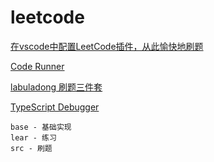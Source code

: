 # leetcode

[在vscode中配置LeetCode插件，从此愉快地刷题](https://www.cnblogs.com/techflow/p/12590795.html)

[Code Runner](https://marketplace.visualstudio.com/items?itemName=formulahendry.code-runner)

[labuladong 刷题三件套](https://mp.weixin.qq.com/s/X-fE9sR4BLi6T9pn7xP4pg)

[TypeScript Debugger](https://marketplace.visualstudio.com/items?itemName=kakumei.ts-debug)

```
base - 基础实现
lear - 练习
src - 刷题
```
